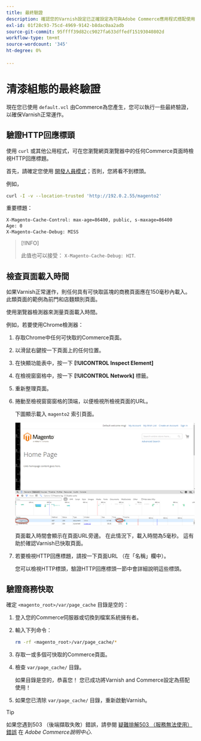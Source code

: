 ```yaml
---
title: 最終驗證
description: 確認您的Varnish設定已正確設定為可與Adobe Commerce應用程式搭配使用。
exl-id: 01f28c93-75cd-4969-9142-b8dac0aa2adb
source-git-commit: 95ffff39d82cc9027fa633dffedf15193040802d
workflow-type: tm+mt
source-wordcount: '345'
ht-degree: 0%

---
```


# 清漆組態的最終驗證

現在您已使用 `default.vcl` 由Commerce為您產生，您可以執行一些最終驗證，以確保Varnish正常運作。

## 驗證HTTP回應標頭

使用 `curl` 或其他公用程式，可在您瀏覽網頁瀏覽器中的任何Commerce頁面時檢視HTTP回應標題。

首先，請確定您使用 [開發人員模式](../cli/set-mode.md#change-to-developer-mode)；否則，您將看不到標頭。

例如，

```bash
curl -I -v --location-trusted 'http://192.0.2.55/magento2'
```

重要標題：

```terminal
X-Magento-Cache-Control: max-age=86400, public, s-maxage=86400
Age: 0
X-Magento-Cache-Debug: MISS
```

>[!INFO]
>
>此值也可以接受： `X-Magento-Cache-Debug: HIT`.

## 檢查頁面載入時間

如果Varnish正常運作，則任何具有可快取區塊的商務頁面應在150毫秒內載入。 此類頁面的範例為前門和店麵類別頁面。

使用瀏覽器檢測器來測量頁面載入時間。

例如，若要使用Chrome檢測器：

1. 存取Chrome中任何可快取的Commerce頁面。
1. 以滑鼠右鍵按一下頁面上的任何位置。
1. 在快顯功能表中，按一下 **[!UICONTROL Inspect Element]**
1. 在檢視窗窗格中，按一下 **[!UICONTROL Network]** 標籤。
1. 重新整理頁面。
1. 捲動至檢視窗窗窗格的頂端，以便檢視所檢視頁面的URL。

   下圖顯示載入 `magento2` 索引頁面。

   ![按一下您正在檢視的頁面](../../assets/configuration/varnish-inspector.png)

   頁面載入時間會顯示在頁面URL旁邊。 在此情況下，載入時間為5毫秒。 這有助於確認Varnish已快取頁面。

1. 若要檢視HTTP回應標題，請按一下頁面URL （在「名稱」欄中）。

   您可以檢視HTTP標頭，驗證HTTP回應標頭一節中會詳細說明這些標頭。

## 驗證商務快取

確定 `<magento_root>/var/page_cache` 目錄是空的：

1. 登入您的Commerce伺服器或切換到檔案系統擁有者。
1. 輸入下列命令：

   ```bash
   rm -rf <magento_root>/var/page_cache/*
   ```

1. 存取一或多個可快取的Commerce頁面。
1. 檢查 `var/page_cache/` 目錄。

   如果目錄是空的，恭喜您！ 您已成功將Varnish and Commerce設定為搭配使用！

1. 如果您已清除 `var/page_cache/` 目錄，重新啟動Varnish。

>[!TIP]
>
>如果您遇到503 （後端擷取失敗）錯誤，請參閱 [疑難排解503 （服務無法使用）錯誤](https://support.magento.com/hc/en-us/articles/360034631211) 在 _Adobe Commerce說明中心_.
